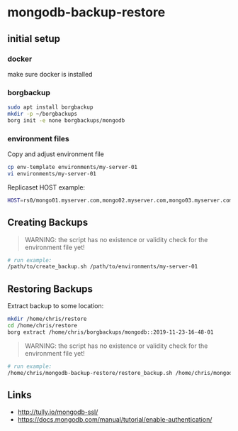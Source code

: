 # mongodb-backup-restore

## initial setup

### docker

make sure docker is installed

### borgbackup

```bash
sudo apt install borgbackup
mkdir -p ~/borgbackups
borg init -e none borgbackups/mongodb
```

### environment files

Copy and adjust environment file

```bash
cp env-template environments/my-server-01
vi environments/my-server-01
```

Replicaset HOST example:

```bash
HOST=rs0/mongo01.myserver.com,mongo02.myserver.com,mongo03.myserver.com
```

## Creating Backups

> WARNING: the script has no existence or validity check for the environment file yet!

```bash
# run example:
/path/to/create_backup.sh /path/to/environments/my-server-01
```

## Restoring Backups

Extract backup to some location:

```bash
mkdir /home/chris/restore
cd /home/chris/restore
borg extract /home/chris/borgbackups/mongodb::2019-11-23-16-48-01
```

> WARNING: the script has no existence or validity check for the environment file yet!

```bash
# run example:
/home/chris/mongodb-backup-restore/restore_backup.sh /home/chris/mongodb-backup-restore/environments/my-server-01
```

## Links

- http://tully.io/mongodb-ssl/
- https://docs.mongodb.com/manual/tutorial/enable-authentication/
